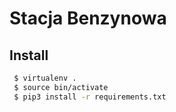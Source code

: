 # Stacja Benzynowa

## Install
```sh
 $ virtualenv .
 $ source bin/activate
 $ pip3 install -r requirements.txt
```
